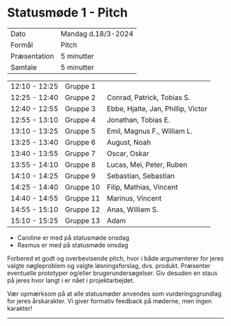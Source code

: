 # Statusmøde 1 - Pitch

|               |                     |
| ------------- | ------------------- |
| Dato          | Mandag d.18/3-2024  |
| Formål        | Pitch               |
| Præsentation  | 5 minutter          |
| Samtale       | 5 minutter          |

|               |           |              |
|---------------|-----------|--------------|
| 12:10 - 12:25 | Gruppe 1  |  |
| 12:25 - 12:40 | Gruppe 2  | Conrad, Patrick, Tobias S.  |
| 12:40 - 12:55 | Gruppe 3  | Ebbe, Hjalte, Jan, Phillip, Victor |
| 12:55 - 13:10 | Gruppe 4  | Jonathan, Tobias E. |
| 13:10 - 13:25 | Gruppe 5  | Emil, Magnus F., William L. |
| 13:25 - 13:40 | Gruppe 6  | August, Noah |
| 13:40 - 13:55 | Gruppe 7  | Oscar, Oskar |
| 13:55 - 14:10 | Gruppe 8  | Lucas, Mei, Peter, Ruben |
| 14:10 - 14:25 | Gruppe 9  | Sebastian, Sebastian |
| 14:25 - 14:40 | Gruppe 10 | Filip, Mathias, Vincent |
| 14:40 - 14:55 | Gruppe 11 | Marinus, Vincent |
| 14:55 - 15:10 | Gruppe 12 | Anas, William S. |
| 15:10 - 15:25 | Gruppe 13 | Adam |

- Caroline er med på statusmøde onsdag
- Rasmus er med på statusmøde onsdag

Forbered et godt og overbevisende pitch, hvor i både argumenterer for jeres valgte nøgleproblem og valgte løsningsforslag, dvs. produkt. Præsenter eventuelle prototyper og/eller brugerundersøgelser. Giv desuden en staus på jeres hvor langt i er nået i projektarbejdet.   

Vær opmærksom på at alle statusmøder anvendes som vurderingsgrundlag for jeres årskarakter.
Vi giver formativ feedback på møderne, men ingen karakter!


































































































































































































































































































































































































































































































































































































































































































































































































































































































































































































--------------------------------------------------------------------------------------------------------
